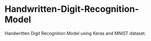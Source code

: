 # Handwritten-Digit-Recognition-Model
Handwritten Digit Recognition Model using Keras and MNIST dataset.
